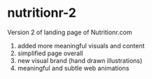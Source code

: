 # nutritionr-2
Version 2 of landing page of Nutritionr.com

1) added more meaningful visuals and content
2) simplified page overall
3) new visual brand (hand drawn illustrations)
4) meaningful and subtle web animations
